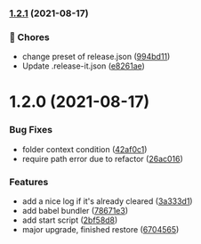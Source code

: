 ### [1.2.1](https://github.com/bqardi/clear-cra/compare/1.2.0...1.2.1) (2021-08-17)


### 🌟 Chores

* change preset of release.json ([994bd11](https://github.com/bqardi/clear-cra/commit/994bd11fe45d317de8d0bca384c0278438c070f6))
* Update .release-it.json ([e8261ae](https://github.com/bqardi/clear-cra/commit/e8261aebc6a95563fcb0fe7bc071113fd3b4db48))

# 1.2.0 (2021-08-17)


### Bug Fixes

* folder context condition ([42af0c1](https://github.com/bqardi/clear-cra/commit/42af0c1d77ef66fc76d4099a3b9768393d319f32))
* require path error due to refactor ([26ac016](https://github.com/bqardi/clear-cra/commit/26ac016499afd40d8a7eaff21e72ff99bf477370))


### Features

* add a nice log if it's already cleared ([3a333d1](https://github.com/bqardi/clear-cra/commit/3a333d1165ada318801d2d8d99c4e7c3cce7717c))
* add babel bundler ([78671e3](https://github.com/bqardi/clear-cra/commit/78671e3ef0451e1b1418a0554ff937cefd83b17a))
* add start script ([2bf58d8](https://github.com/bqardi/clear-cra/commit/2bf58d8203b4b1073198b9a99ed5648c3a72b7cb))
* major upgrade, finished restore ([6704565](https://github.com/bqardi/clear-cra/commit/670456513e222846003e7874920d814a82e5ee30))

